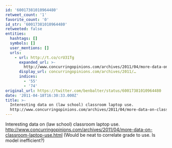 ```yaml
---
id: '60017381010964480'
retweet_count: '1'
favorite_count: '0'
id_str: '60017381010964480'
retweeted: false
entities:
  hashtags: []
  symbols: []
  user_mentions: []
  urls:
    - url: http://t.co/crU31Tg
      expanded_url: >-
        http://www.concurringopinions.com/archives/2011/04/more-data-on-classroom-laptop-use.html
      display_url: concurringopinions.com/archives/2011/…
      indices:
        - '55'
        - '74'
original_url: https://twitter.com/benbalter/status/60017381010964480
date: '2011-04-18T16:30:33.000Z'
title: >-
  Interesting data on (law school) classroom laptop use.
  http://www.concurringopinions.com/archives/2011/04/more-data-on-classroom-laptop-use.html…
---
```


Interesting data on (law school) classroom laptop use. http://www.concurringopinions.com/archives/2011/04/more-data-on-classroom-laptop-use.html (Would be neat to correlate grade to use. Is model inefficient?)